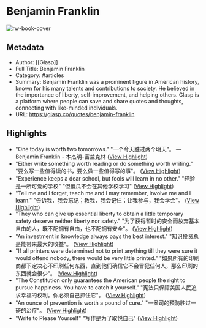 # Benjamin Franklin

![rw-book-cover](https://readwise-assets.s3.amazonaws.com/media/uploaded_book_covers/profile_101759/thumbnail.jpeg)

## Metadata
- Author: [[Glasp]]
- Full Title: Benjamin Franklin
- Category: #articles
- Summary: Benjamin Franklin was a prominent figure in American history, known for his many talents and contributions to society. He believed in the importance of liberty, self-improvement, and helping others. Glasp is a platform where people can save and share quotes and thoughts, connecting with like-minded individuals.
- URL: https://glasp.co/quotes/benjamin-franklin

## Highlights
- "One today is worth two tomorrows." 
  "一个今天胜过两个明天"。
  — Benjamin Franklin - 本杰明-富兰克林 ([View Highlight](https://read.readwise.io/read/01hythzg19c0b7ct24tjb0886x))
- "Either write something worth reading or do something worth writing." 
  "要么写一些值得读的书，要么做一些值得写的事"。 ([View Highlight](https://read.readwise.io/read/01hytj02dgaker5dvcbcbxk4fk))
- "Experience keeps a dear school, but fools will learn in no other." 
  "经验是一所可爱的学校" "但傻瓜不会在其他学校学习" ([View Highlight](https://read.readwise.io/read/01hytj13rgz7cxeb2n2ek4qr7c))
- "Tell me and I forget, teach me and I may remember, involve me and I learn." 
  "告诉我，我会忘记；教我，我会记住；让我参与，我会学会"。 ([View Highlight](https://read.readwise.io/read/01hytj4aq82paysxba04r1xq53))
- "They who can give up essential liberty to obtain a little temporary safety deserve neither liberty nor safety." 
  "为了获得暂时的安全而放弃基本自由的人，既不配拥有自由，也不配拥有安全"。 ([View Highlight](https://read.readwise.io/read/01hytj4p3ptwb9hb2kgv3se9yb))
- "An investment in knowledge always pays the best interest." 
  "知识投资总是能带来最大的收益"。 ([View Highlight](https://read.readwise.io/read/01hytj6kte9m3gnb7c9jaekagv))
- "If all printers were determined not to print anything till they were sure it would offend nobody, there would be very little printed." 
  "如果所有的印刷商都下定决心不印刷任何东西，直到他们确信它不会冒犯任何人，那么印刷的东西就会很少"。 ([View Highlight](https://read.readwise.io/read/01hytj78v556a3t1q4mghp43w2))
- "The Constitution only guarantees the American people the right to pursue happiness. You have to catch it yourself." 
  "宪法只保障美国人民追求幸福的权利。你必须自己抓住它"。 ([View Highlight](https://read.readwise.io/read/01hytj90khnqfr3f36q5ye8td5))
- "An ounce of prevention is worth a pound of cure." 
  "一盎司的预防胜过一磅的治疗"。 ([View Highlight](https://read.readwise.io/read/01hytjdbezsdgx90gffh6qgj31))
- "Write to Please Yourself" 
  "写作是为了取悦自己" ([View Highlight](https://read.readwise.io/read/01hytjgh76gcnaegazm9xa9qw6))
